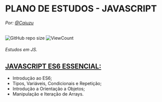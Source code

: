 # PLANO DE ESTUDOS - JAVASCRIPT
###### Por: [@Caiuzu](https://github.com/Caiuzu)
![GitHub repo size](https://img.shields.io/github/repo-size/Caiuzu/javascript-stack)
![ViewCount](https://views.whatilearened.today/views/github/Caiuzu/javascript-stack.svg)

###### Estudos em JS.

[JAVASCRIPT ES6 ESSENCIAL:](https://github.com/Caiuzu/javascript-stack/tree/master/JavaScript-ES6-Essencial)
---
 - Introdução ao ES6;
 - Tipos, Variáveis, Condicionais e Repetição;
 - Introdução a Orientação a Objetos;
 - Manipulação e Iteração de Arrays.
